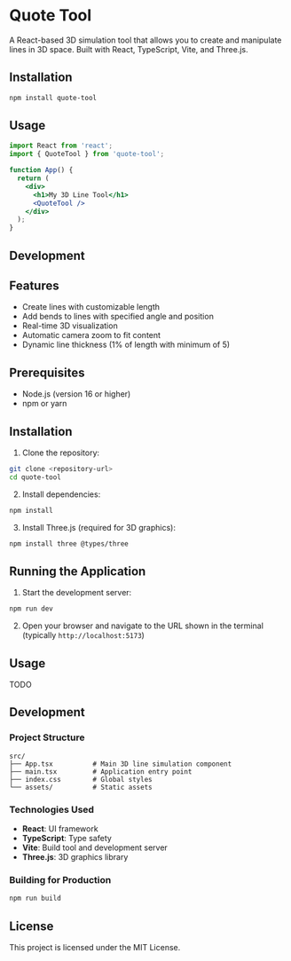 # Quote Tool

A React-based 3D simulation tool that allows you to create and manipulate lines in 3D space. Built with React, TypeScript, Vite, and Three.js.

## Installation

```bash
npm install quote-tool
```

## Usage

```jsx
import React from 'react';
import { QuoteTool } from 'quote-tool';

function App() {
  return (
    <div>
      <h1>My 3D Line Tool</h1>
      <QuoteTool />
    </div>
  );
}
```

## Development

## Features

- Create lines with customizable length
- Add bends to lines with specified angle and position
- Real-time 3D visualization
- Automatic camera zoom to fit content
- Dynamic line thickness (1% of length with minimum of 5)

## Prerequisites

- Node.js (version 16 or higher)
- npm or yarn

## Installation

1. Clone the repository:
```bash
git clone <repository-url>
cd quote-tool
```

2. Install dependencies:
```bash
npm install
```

3. Install Three.js (required for 3D graphics):
```bash
npm install three @types/three
```

## Running the Application

1. Start the development server:
```bash
npm run dev
```

2. Open your browser and navigate to the URL shown in the terminal (typically `http://localhost:5173`)

## Usage

TODO

## Development

### Project Structure
```
src/
├── App.tsx          # Main 3D line simulation component
├── main.tsx         # Application entry point
├── index.css        # Global styles
└── assets/          # Static assets
```

### Technologies Used
- **React**: UI framework
- **TypeScript**: Type safety
- **Vite**: Build tool and development server
- **Three.js**: 3D graphics library

### Building for Production
```bash
npm run build
```

## License

This project is licensed under the MIT License.
